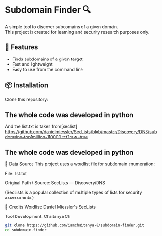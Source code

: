 

# Subdomain Finder 🔍

A simple tool to discover subdomains of a given domain.  
This project is created for learning and security research purposes only.

## 🚀 Features
- Finds subdomains of a given target
- Fast and lightweight
- Easy to use from the command line

## 📦 Installation

Clone this repository:
## The whole code was developed in python
And the list.txt is taken from[seclist]  https://github.com/danielmiessler/SecLists/blob/master/Discovery/DNS/subdomains-top1million-110000.txt?raw=true

## The whole code was developed in python


📂 Data Source
This project uses a wordlist file for subdomain enumeration:

File: list.txt

Original Path / Source: SecLists — Discovery/DNS

(SecLists is a popular collection of multiple types of lists for security assessments.)

🙌 Credits
Wordlist: Daniel Miessler's SecLists

Tool Development: Chaitanya Ch


```bash
git clone https://github.com/iamchaitanya-6/subdomain-finder.git
cd subdomain-finder


